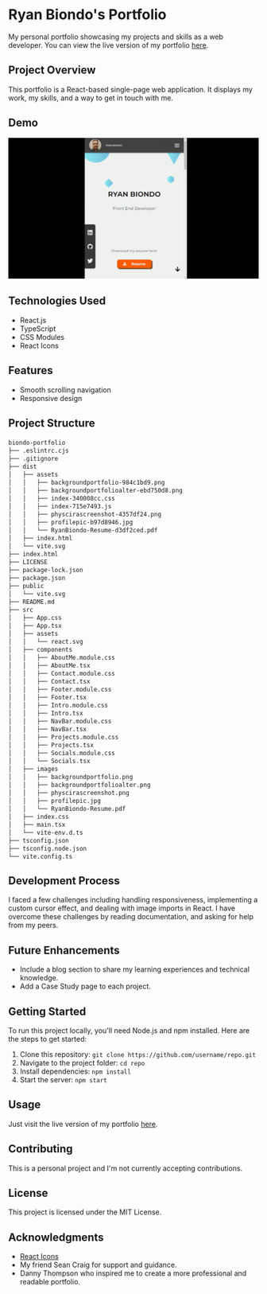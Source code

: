 # **Ryan Biondo's Portfolio**

My personal portfolio showcasing my projects and skills as a web developer.
You can view the live version of my portfolio [here](ryanbiondo.com).

## **Project Overview**

This portfolio is a React-based single-page web application. It displays my work, my skills, and a way to get in touch with me.

## **Demo**

<img src="demo.gif" width="800" />

## **Technologies Used**

- React.js
- TypeScript
- CSS Modules
- React Icons

## **Features**

- Smooth scrolling navigation
- Responsive design

## **Project Structure**

```
biondo-portfolio
├── .eslintrc.cjs
├── .gitignore
├── dist
│   ├── assets
│   │   ├── backgroundportfolio-984c1bd9.png
│   │   ├── backgroundportfolioalter-ebd750d8.png
│   │   ├── index-340008cc.css
│   │   ├── index-715e7493.js
│   │   ├── physcirascreenshot-4357df24.png
│   │   ├── profilepic-b97d8946.jpg
│   │   └── RyanBiondo-Resume-d3df2ced.pdf
│   ├── index.html
│   └── vite.svg
├── index.html
├── LICENSE
├── package-lock.json
├── package.json
├── public
│   └── vite.svg
├── README.md
├── src
│   ├── App.css
│   ├── App.tsx
│   ├── assets
│   │   └── react.svg
│   ├── components
│   │   ├── AboutMe.module.css
│   │   ├── AboutMe.tsx
│   │   ├── Contact.module.css
│   │   ├── Contact.tsx
│   │   ├── Footer.module.css
│   │   ├── Footer.tsx
│   │   ├── Intro.module.css
│   │   ├── Intro.tsx
│   │   ├── NavBar.module.css
│   │   ├── NavBar.tsx
│   │   ├── Projects.module.css
│   │   ├── Projects.tsx
│   │   ├── Socials.module.css
│   │   └── Socials.tsx
│   ├── images
│   │   ├── backgroundportfolio.png
│   │   ├── backgroundportfolioalter.png
│   │   ├── physcirascreenshot.png
│   │   ├── profilepic.jpg
│   │   └── RyanBiondo-Resume.pdf
│   ├── index.css
│   ├── main.tsx
│   └── vite-env.d.ts
├── tsconfig.json
├── tsconfig.node.json
└── vite.config.ts
```

## **Development Process**

I faced a few challenges including handling responsiveness, implementing a custom cursor effect, and dealing with image imports in React. I have overcome these challenges by reading documentation, and asking for help from my peers.

## **Future Enhancements**

- Include a blog section to share my learning experiences and technical knowledge.
- Add a Case Study page to each project.

## **Getting Started**

To run this project locally, you'll need Node.js and npm installed. Here are the steps to get started:

1. Clone this repository: `git clone https://github.com/username/repo.git`
2. Navigate to the project folder: `cd repo`
3. Install dependencies: `npm install`
4. Start the server: `npm start`

## **Usage**

Just visit the live version of my portfolio [here](ryanbiondo.com).

## **Contributing**

This is a personal project and I'm not currently accepting contributions.

## **License**

This project is licensed under the MIT License.

## **Acknowledgments**

- [React Icons](https://react-icons.github.io/react-icons/)
- My friend Sean Craig for support and guidance.
- Danny Thompson who inspired me to create a more professional and readable portfolio.
